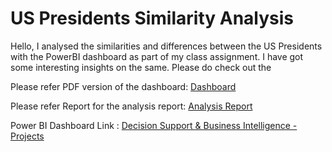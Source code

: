 # US Presidents Similarity Analysis

Hello, I analysed the similarities and differences between the US Presidents with the PowerBI dashboard as part of my class assignment. I have got some interesting insights on the same. Please do check out the 

Please refer PDF version of the dashboard: [Dashboard](https://github.com/Haripriya9851/US-Presidents-Similarities-Analysis-Dashboard/blob/main/First%2016%20US%20Presidents%20Analysis%20-%20Power%20BI.pdf)

Please refer Report for the analysis report: [Analysis Report](https://github.com/Haripriya9851/US-Presidents-Similarities-Analysis-Dashboard/blob/main/US%20President%20Analysis%20-%20Report.pdf)

Power BI Dashboard Link : [Decision Support & Business Intelligence - Projects](https://app.powerbi.com/reportEmbed?reportId=b019d91a-4623-47a7-a75b-b9dd6d8a1eca&autoAuth=true&ctid=a8eec281-aaa3-4dae-ac9b-9a398b9215e7)
